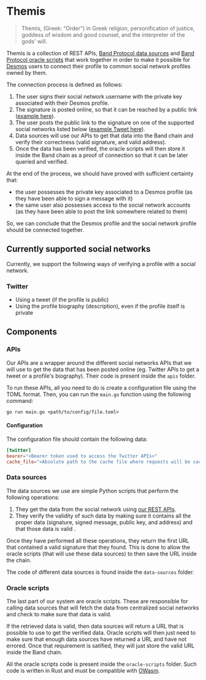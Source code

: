 # Themis
> Themis, (Greek: “Order”) in Greek religion, personification of justice, goddess of wisdom and good counsel, and the interpreter of the gods' will.

Themis is a collection of REST APIs, [Band Protocol data sources](https://docs.bandchain.org/whitepaper/terminology.html#data-sources) and [Band Protocol oracle scripts](https://docs.bandchain.org/whitepaper/terminology.html#oracle-scripts) that work together in order to make it possible for [Desmos](https://desmos.network) users to connect their profile to common social network profiles owned by them.

The connection process is defined as follows: 
1. The user signs their social network username with the private key associated with their Desmos profile. 
2. The signature is posted online, so that it can be reached by a public link ([example here](https://pastebin.com/raw/2af3cptj)).
3. The user posts the public link to the signature on one of the supported social networks listed below ([example Tweet here](https://twitter.com/ricmontagnin/status/1368883070590476292)). 
4. Data sources will use our APIs to get that data into the Band chain and verify their correctness (valid signature, and valid address). 
5. Once the data has been verified, the oracle scripts will then store it inside the Band chain as a proof of connection so that it can be later queried and verified. 

At the end of the process, we should have proved with sufficient certainty that: 
- the user possesses the private key associated to a Desmos profile (as they have been able to sign a message with it)
- the same user also possesses access to the social network accounts (as they have been able to post the link somewhere related to them)

So, we can conclude that the Desmos profile and the social network profile should be connected together. 

## Currently supported social networks
Currently, we support the following ways of verifying a profile with a social network.

### Twitter
- Using a tweet (if the profile is public)
- Using the profile biography (description), even if the profile itself is private 

## Components
### APIs
Our APIs are a wrapper around the different social networks APIs that we will use to get the data that has been posted online (eg. Twitter APIs to get a tweet or a profile's biography). Their code is present inside the `apis` folder.

To run these APIs, all you need to do is create a configuration file using the TOML format. Then, you can run the `main.go` function using the following command: 

```shell
go run main.go <path/to/config/file.toml>
```

#### Configuration
The configuration file should contain the following data: 

```toml
[twitter]
bearer="<Bearer token used to access the Twitter APIs>"
cache_file="<Absolute path to the cache file where requests will be cached>"
```

### Data sources
The data sources we use are simple Python scripts that perform the following operations:

1. They get the data from the social network using [our REST APIs](#apis).
2. They verify the validity of such data by making sure it contains all the proper data (signature, signed message, public key, and address) and that those data is valid .

Once they have performed all these operations, they return the first URL that contained a valid signature that they found. This is done to allow the oracle scripts (that will use these data sources) to then save the URL inside the chain. 

The code of different data sources is found inside the `data-sources` folder.

### Oracle scripts
The last part of our system are oracle scripts. These are responsible for calling data sources that will fetch the data from centralized social networks and check to make sure that data is valid. 

If the retrieved data is valid, then data sources will return a URL that is possible to use to get the verified data. Oracle scripts will then just need to make sure that enough data sources have returned a URL and have not errored. Once that requirement is satified, they will just store the valid URL inside the Band chain.

All the oracle scripts code is present inside the `oracle-scripts` folder. Such code is written in Rust and must be compatible with [OWasm](https://docs.rs/owasm/0.1.10/owasm/).

